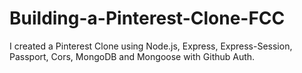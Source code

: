 # Building-a-Pinterest-Clone-FCC
I created a Pinterest Clone using Node.js, Express, Express-Session, Passport, Cors, MongoDB and Mongoose with Github Auth.
